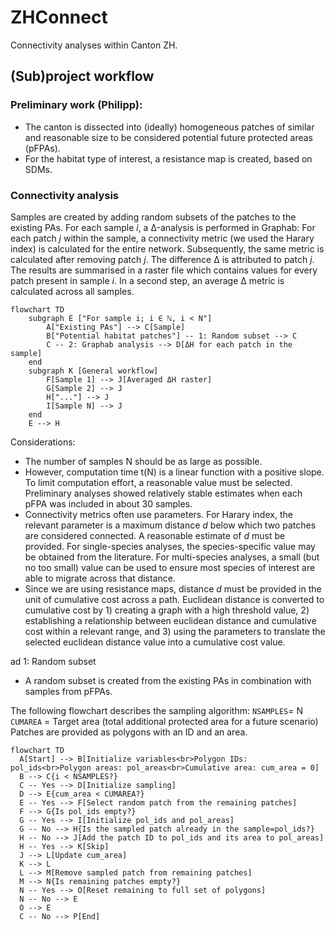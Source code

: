 # ZHConnect
Connectivity analyses within Canton ZH.

## (Sub)project workflow
### Preliminary work (Philipp):
- The canton is dissected into (ideally) homogeneous patches of similar and reasonable size to be considered potential future protected areas (pFPAs).
- For the habitat type of interest, a resistance map is created, based on SDMs.

### Connectivity analysis
Samples are created by adding random subsets of the patches to the existing PAs. For each sample _i_, a Δ-analysis is performed in Graphab: For each patch _j_ within the sample, a connectivity metric (we used the Harary index) is calculated for the entire network. Subsequently, the same metric is calculated after removing patch _j_. The difference Δ is attributed to patch _j_. The results are summarised in a raster file which contains values for every patch present in sample _i_. In a second step, an average Δ metric is calculated across all samples.

```mermaid
flowchart TD
    subgraph E ["For sample i; i ∈ ℕ, i < N"]
        A["Existing PAs"] --> C[Sample]
        B["Potential habitat patches"] -- 1: Random subset --> C
        C -- 2: Graphab analysis --> D[ΔH for each patch in the sample]
    end
    subgraph K [General workflow]
        F[Sample 1] --> J[Averaged ΔH raster]
        G[Sample 2] --> J
        H["..."] --> J
        I[Sample N] --> J
    end
    E --> H
```

Considerations:
- The number of samples N should be as large as possible.
- However, computation time t(N) is a linear function with a positive slope. To limit computation effort, a reasonable value must be selected. Preliminary analyses showed relatively stable estimates when each pFPA was included in about 30 samples.
- Connectivity metrics often use parameters. For Harary index, the relevant parameter is a maximum distance _d_ below which two patches are considered connected. A reasonable estimate of _d_ must be provided. For single-species analyses, the species-specific value may be obtained from the literature. For multi-species analyses, a small (but no too small) value can be used to ensure most species of interest are able to migrate across that distance.
- Since we are using resistance maps, distance _d_ must be provided in the unit of cumulative cost across a path. Euclidean distance is converted to cumulative cost by 1) creating a graph with a high threshold value, 2) establishing a relationship between euclidean distance and cumulative cost within a relevant range, and 3) using the parameters to translate the selected euclidean distance value into a cumulative cost value.

ad 1: Random subset
- A random subset is created from the existing PAs in combination with samples from pFPAs.

The following flowchart describes the sampling algorithm:
`NSAMPLES`= N
`CUMAREA` = Target area (total additional protected area for a future scenario)
Patches are provided as polygons with an ID and an area.
```mermaid
flowchart TD
  A[Start] --> B[Initialize variables<br>Polygon IDs: pol_ids<br>Polygon areas: pol_areas<br>Cumulative area: cum_area = 0]
  B --> C{i < NSAMPLES?}
  C -- Yes --> D[Initialize sampling]
  D --> E{cum_area < CUMAREA?}
  E -- Yes --> F[Select random patch from the remaining patches]
  F --> G{Is pol_ids empty?}
  G -- Yes --> I[Initialize pol_ids and pol_areas]
  G -- No --> H{Is the sampled patch already in the sample=pol_ids?}
  H -- No --> J[Add the patch ID to pol_ids and its area to pol_areas]
  H -- Yes --> K[Skip]
  J --> L[Update cum_area]
  K --> L
  L --> M[Remove sampled patch from remaining patches]
  M --> N{Is remaining patches empty?}
  N -- Yes --> O[Reset remaining to full set of polygons]
  N -- No --> E
  O --> E
  C -- No --> P[End]
```
